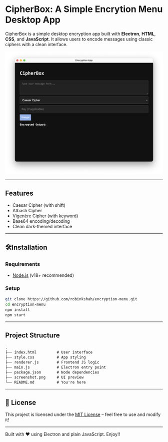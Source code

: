 # CipherBox: A Simple Encrytion Menu Desktop App

CipherBox is a simple desktop encryption app built with **Electron**, **HTML**, **CSS**, and **JavaScript**. It allows users to encode messages using classic ciphers with a clean interface.

![CipherBox Screenshot](./screenshot.png)

---

## Features

- Caesar Cipher (with shift)
- Atbash Cipher
- Vigenère Cipher (with keyword)
- Base64 encoding/decoding
- Clean dark-themed interface

---

## 🛠Installation

### Requirements

- [Node.js](https://nodejs.org/) (v18+ recommended)

### Setup

```bash
git clone https://github.com/robinkshah/encryption-menu.git
cd encryption-menu
npm install
npm start
```

---

## Project Structure

```
.
├── index.html         # User interface
├── style.css          # App styling
├── renderer.js        # Frontend JS logic
├── main.js            # Electron entry point
├── package.json       # Node dependencies
├── screenshot.png     # UI preview 
└── README.md          # You're here
```

---

## 📄 License

This project is licensed under the [MIT License](https://opensource.org/licenses/MIT) – feel free to use and modify it!

---

Built with ❤️ using Electron and plain JavaScript. Enjoy!!
